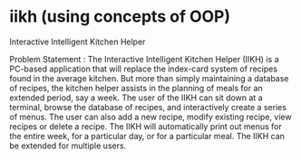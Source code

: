 # iikh (using concepts of OOP)
Interactive Intelligent Kitchen Helper

Problem Statement : 
The Interactive Intelligent Kitchen Helper (IIKH) is a PC-based application that will replace the index-card system of recipes found in the average kitchen. But more than simply maintaining a database of recipes, the kitchen helper assists in the planning of meals for an extended period, say a week. The user of the IIKH can sit down at a terminal, browse the database of recipes, and interactively create a series of menus. The user can also add a new recipe, modify existing recipe, view recipes or delete a recipe.
 The IIKH will automatically  print out menus for the entire week, for a particular day, or for a particular meal. The IIKH can be extended for multiple users.
